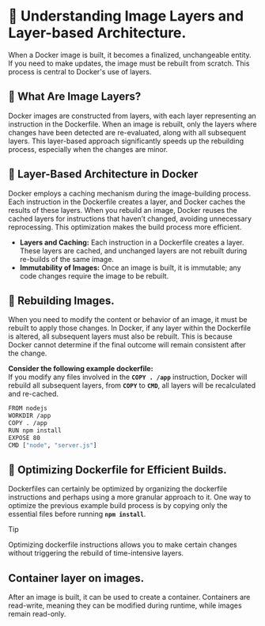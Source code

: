 # 📌 Understanding Image Layers and Layer-based Architecture.
When a Docker image is built, it becomes a finalized, unchangeable entity. If you need to make updates, the image must be rebuilt from scratch. This process is central to Docker's use of layers.

## 🔹 What Are Image Layers?
Docker images are constructed from layers, with each layer representing an instruction in the Dockerfile. When an image is rebuilt, only the layers where changes have been detected are re-evaluated, along with all subsequent layers. This layer-based approach significantly speeds up the rebuilding process, especially when the changes are minor.

## 🔹 Layer-Based Architecture in Docker
Docker employs a caching mechanism during the image-building process. Each instruction in the Dockerfile creates a layer, and Docker caches the results of these layers. When you rebuild an image, Docker reuses the cached layers for instructions that haven’t changed, avoiding unnecessary reprocessing. This optimization makes the build process more efficient.

- **Layers and Caching:** Each instruction in a Dockerfile creates a layer. These layers are cached, and unchanged layers are not rebuilt during re-builds of the same image.
- **Immutability of Images:** Once an image is built, it is immutable; any code changes require the image to be rebuilt.

## 🔹 Rebuilding Images.
When you need to modify the content or behavior of an image, it must be rebuilt to apply those changes. In Docker, if any layer within the Dockerfile is altered, all subsequent layers must also be rebuilt. This is because Docker cannot determine if the final outcome will remain consistent after the change.
   
**Consider the following example dockerfile:**   
If you modify any files involved in the **`COPY . /app`** instruction, Docker will rebuild all subsequent layers, from **`COPY`** to **`CMD`**, all layers will be recalculated and re-cached.

```bash
FROM nodejs
WORKDIR /app
COPY . /app
RUN npm install
EXPOSE 80
CMD ["node", "server.js"]
```

## 🔹 Optimizing Dockerfile for Efficient Builds.
Dockerfiles can certainly be optimized by organizing the dockerfile instructions and perhaps using a more granular approach to it.
One way to optimize the previous example build process is by copying only the essential files before running **`npm install`**. 

>[!TIP]
>Optimizing dockerfile instructions allows you to make certain changes without triggering the rebuild of time-intensive layers.







## Container layer on images.
After an image is built, it can be used to create a container. Containers are read-write, meaning they can be modified during runtime, while images remain read-only.
